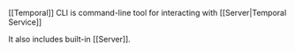 [[Temporal]] CLI is command-line tool for interacting with [[Server|Temporal Service]]

It also includes built-in [[Server]].
